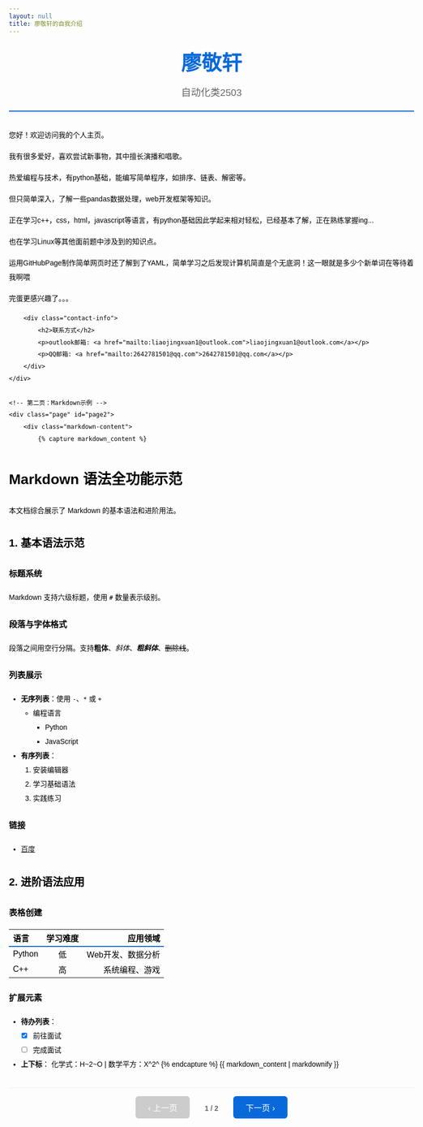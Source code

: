 ```yaml
---
layout: null
title: 廖敬轩的自我介绍
---
```


<style>
/* === 基础样式 === */
body {
    line-height: 2;
    color: #000000;
    max-width: 800px;
    margin: 0 auto;
    padding: 20px;
    font-family: 'Microsoft YaHei', sans-serif;
}
.header {
    text-align: center;
    margin-bottom: 2rem;
    border-bottom: 2px solid rgba(9, 105, 218, 1);
    padding-bottom: 1rem;
}
.name {
    font-size: 2.5rem;
    font-weight: bold;
    color: #0969da;
    margin-bottom: 0;
}
.description {
    font-size: 1.2rem;
    color: #666;
    text-align: center;
}
.contact-info {
    background-color: #f9f9ff;
    padding: 1rem;
    border-radius: 8px;
    margin: 2rem 0;
}
.contact-info a {
    color: #0969da;
}

/* === 页面切换样式 === */
.page-container {
    position: relative;
    min-height: 500px;
}

.page {
    display: none;
    width: 100%;
    opacity: 0;
    transition: opacity 0.5s ease-in-out;
}

.page.active {
    display: block;
    opacity: 1;
}

.page-nav {
    text-align: center;
    margin-top: 2rem;
    padding-top: 1rem;
    border-top: 1px solid #eee;
}

.page-btn {
    padding: 10px 25px;
    margin: 0 10px;
    background-color: #0969da;
    color: white;
    border: none;
    border-radius: 6px;
    cursor: pointer;
    font-size: 1rem;
    transition: background-color 0.3s;
}

.page-btn:hover:not(:disabled) {
    background-color: #0752b3;
}

.page-btn:disabled {
    background-color: #cccccc;
    cursor: not-allowed;
}

#page-indicator {
    margin: 0 15px;
    font-weight: bold;
    color: #666;
}

/* === Markdown内容样式 === */
.markdown-content h1 {
    font-size: 2.2rem;
    color: #0969da;
    border-bottom: 2px solid #eee;
    padding-bottom: 0.3rem;
    margin-top: 2rem;
}

.markdown-content h2 {
    font-size: 1.8rem;
    color: #0969da;
    margin-top: 1.8rem;
}

.markdown-content h3 {
    font-size: 1.5rem;
    margin-top: 1.5rem;
}

.markdown-content blockquote {
    border-left: 4px solid #0969da;
    padding-left: 1rem;
    margin-left: 0;
    color: #555;
    background-color: #f9f9f9;
    padding: 1rem;
    border-radius: 0 4px 4px 0;
}

.markdown-content pre {
    background-color: #f6f8fa;
    border: 1px solid #e1e4e8;
    border-radius: 6px;
    padding: 16px;
    overflow-x: auto;
    margin: 1rem 0;
}

.markdown-content code {
    font-family: 'Courier New', monospace;
    font-size: 0.9em;
}

.markdown-content table {
    width: 100%;
    border-collapse: collapse;
    margin: 1rem 0;
}

.markdown-content th, .markdown-content td {
    border: 1px solid #dfe2e5;
    padding: 8px 12px;
    text-align: left;
}

.markdown-content th {
    background-color: #f6f8fa;
    font-weight: bold;
}

.markdown-content ul, .markdown-content ol {
    padding-left: 2rem;
    margin: 1rem 0;
}

.markdown-content li {
    margin: 0.3rem 0;
}
</style>

<div class="header">
    <div class="name">廖敬轩</div>
    <div class="description">自动化类2503</div>
</div>

<!-- 页面容器 -->
<div class="page-container">
    <!-- 第一页：自我介绍 -->
    <div class="page active" id="page1">
        <p>您好！欢迎访问我的个人主页。</p>
        <p>我有很多爱好，喜欢尝试新事物，其中擅长演播和唱歌。</p>
        <p>热爱编程与技术，有python基础，能编写简单程序，如排序、链表、解密等。</p>
        <p>但只简单深入，了解一些pandas数据处理，web开发框架等知识。</p>
        <p>正在学习c++，css，html，javascript等语言，有python基础因此学起来相对轻松，已经基本了解，正在熟练掌握ing...</p>
        <p>也在学习Linux等其他面前题中涉及到的知识点。</p>
        <p>运用GitHubPage制作简单网页时还了解到了YAML，简单学习之后发现计算机简直是个无底洞！这一眼就是多少个新单词在等待着我啊喂</p>
        <p>完蛋更感兴趣了。。。</p>

        <div class="contact-info">
            <h2>联系方式</h2>
            <p>outlook邮箱: <a href="mailto:liaojingxuan1@outlook.com">liaojingxuan1@outlook.com</a></p>
            <p>QQ邮箱: <a href="mailto:2642781501@qq.com">2642781501@qq.com</a></p>
        </div>
    </div>

    <!-- 第二页：Markdown示例 -->
    <div class="page" id="page2">
        <div class="markdown-content">
            {% capture markdown_content %}
# Markdown 语法全功能示范

本文档综合展示了 Markdown 的基本语法和进阶用法。

## 1. 基本语法示范

### 标题系统
Markdown 支持六级标题，使用 `#` 数量表示级别。

### 段落与字体格式
段落之间用空行分隔。支持**粗体**、*斜体*、***粗斜体***、~~删除线~~。

### 列表展示
- **无序列表**：使用 `-`、`*` 或 `+`
  - 编程语言
    - Python
    - JavaScript
- **有序列表**：
  1. 安装编辑器
  2. 学习基础语法
  3. 实践练习

### 链接
- [百度](https://www.baidu.com)

## 2. 进阶语法应用

### 表格创建
| 语言 | 学习难度 | 应用领域 |
| :--- | :---: | ---: |
| Python | 低 | Web开发、数据分析 |
| C++ | 高 | 系统编程、游戏 
### 扩展元素
- **待办列表**：
  - [x] 前往面试
  - [ ] 完成面试
- **上下标**：
  化学式：H~2~O | 数学平方：X^2^
            {% endcapture %}
            {{ markdown_content | markdownify }}
        </div>
    </div>
</div>

<!-- 导航按钮 -->
<div class="page-nav">
    <button class="page-btn" id="prev-btn" disabled>‹ 上一页</button>
    <span id="page-indicator">1 / 2</span>
    <button class="page-btn" id="next-btn">下一页 ›</button>
</div>

<script>
// 页面切换逻辑
let currentPage = 1;
const totalPages = 2;
const prevBtn = document.getElementById('prev-btn');
const nextBtn = document.getElementById('next-btn');
const pageIndicator = document.getElementById('page-indicator');

function updateButtons() {
    prevBtn.disabled = (currentPage === 1);
    nextBtn.disabled = (currentPage === totalPages);
    pageIndicator.textContent = `${currentPage} / ${totalPages}`;
}

function goToPage(pageNum) {
    if (pageNum < 1 || pageNum > totalPages) return;
    
    document.getElementById(`page${currentPage}`).classList.remove('active');
    document.getElementById(`page${pageNum}`).classList.add('active');
    
    currentPage = pageNum;
    updateButtons();
}

prevBtn.addEventListener('click', () => goToPage(currentPage - 1));
nextBtn.addEventListener('click', () => goToPage(currentPage + 1));
updateButtons();
</script>